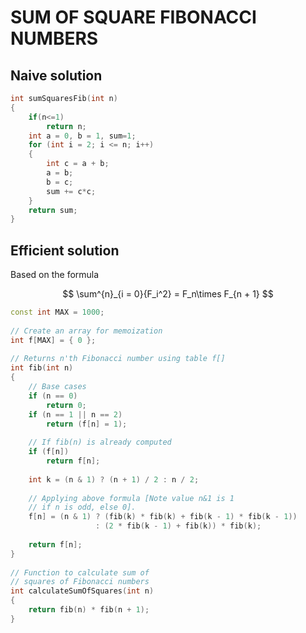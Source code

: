 # SUM OF SQUARE FIBONACCI NUMBERS

## Naive solution

```cpp
int sumSquaresFib(int n)
{
    if(n<=1)
        return n;
    int a = 0, b = 1, sum=1;
    for (int i = 2; i <= n; i++)
    {
        int c = a + b;
        a = b;
        b = c;
        sum += c*c;
    }
    return sum;
}
```

## Efficient solution

Based on the formula

$$
\sum^{n}_{i = 0}{F_i^2} = F_n\times F_{n + 1}
$$

```cpp
const int MAX = 1000;
 
// Create an array for memoization
int f[MAX] = { 0 };
 
// Returns n'th Fibonacci number using table f[]
int fib(int n)
{
    // Base cases
    if (n == 0)
        return 0;
    if (n == 1 || n == 2)
        return (f[n] = 1);
 
    // If fib(n) is already computed
    if (f[n])
        return f[n];
 
    int k = (n & 1) ? (n + 1) / 2 : n / 2;
 
    // Applying above formula [Note value n&1 is 1
    // if n is odd, else 0].
    f[n] = (n & 1) ? (fib(k) * fib(k) + fib(k - 1) * fib(k - 1))
                   : (2 * fib(k - 1) + fib(k)) * fib(k);
 
    return f[n];
}
 
// Function to calculate sum of
// squares of Fibonacci numbers
int calculateSumOfSquares(int n)
{
    return fib(n) * fib(n + 1);
}
```